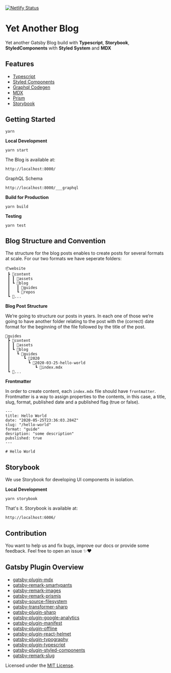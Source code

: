 [![Netlify Status](https://api.netlify.com/api/v1/badges/83f6cc34-3f27-414e-ba85-19b756e35e37/deploy-status)](https://app.netlify.com/sites/yetanotherblog/deploys)

# Yet Another Blog

Yet another Gatsby Blog build with **Typescript**, **Storybook**, **StyledComponents** with **Styled System** and **MDX**

## Features

- [Typescript](http://www.typescriptlang.org/)
- [Styled Components](https://www.styled-components.com/)
- [Graphql Codegen](https://github.com/dotansimha/graphql-code-generator)
- [MDX](https://www.gatsbyjs.org/docs/mdx/writing-pages/)
- [Prism](https://www.gatsbyjs.org/packages/gatsby-remark-prismjs/)
- [Storybook](https://storybook.js.org/)

## Getting Started

```
yarn
```

**Local Development**

```
yarn start
```

The Blog is available at:

```
http://localhost:8000/
```

GraphQL Schema

```
http://localhost:8000/___graphql
```

**Build for Production**

```
yarn build
```

**Testing**

```
yarn test
```

## Blog Structure and Convention

The structure for the blog posts enables to create posts for several formats at scale. For our two formats we have seperate folders:

```
📦website
 ┣ 📂content
 ┃ ┃ 📂assets
 ┃ ┗ 📂blog
 ┃   ┃ 📂guides
 ┃   ┗ 📂repos
 ┗ 📂...
```

**Blog Post Structure**

We’re going to structure our posts in years. In each one of those we’re going to have another folder relating to the post with the (correct) date format for the beginning of the file followed by the title of the post.

```
📂guides
 ┣ 📂content
 ┃ ┃ 📂assets
 ┃ ┗ 📂blog
 ┃   ┗ 📂guides
 ┃      ┗ 📂2020
 ┃        ┗ 📂2020-03-25-hello-world
 ┃           ┗ 📜index.mdx
 ┗ 📂...
```

**Frontmatter**

In order to create content, each `index.mdx` file should have `frontmatter`. Frontmatter is a way to assign properties to the contents, in this case, a title, slug, format, published date and a published flag (true or false).

```
---
title: Hello World
date: "2020-05-25T23:36:03.284Z"
slug: "/hello-world"
format: "guide"
desription: "some description"
pubslished: true
---

# Hello World

```

## Storybook

We use Storybook for developing UI components in isolation.

**Local Development**

```
yarn storybook
```

That's it. Storybook is available at:

```
http://localhost:6006/
```

## Contribution

You want to help us and fix bugs, improve our docs or provide some feedback. Feel free to open an issue ✨❤️

## Gatsby Plugin Overview

- [gatsby-plugin-mdx](https://www.gatsbyjs.org/packages/gatsby-plugin-mdx/?=mdx)
- [gatsby-remark-smartypants](https://www.gatsbyjs.org/packages/gatsby-remark-smartypants/)
- [gatsby-remark-images](https://www.gatsbyjs.org/packages/gatsby-remark-images/)
- [gatsby-remark-prismjs](https://www.gatsbyjs.org/packages/gatsby-remark-prismjs/)
- [gatsby-source-filesystem](https://www.gatsbyjs.org/packages/gatsby-source-filesystem/)
- [gatsby-transformer-sharp](https://www.gatsbyjs.org/packages/gatsby-transformer-sharp/)
- [gatsby-plugin-sharp](https://www.gatsbyjs.org/packages/gatsby-plugin-sharp/)
- [gatsby-plugin-google-analytics](https://www.gatsbyjs.org/packages/gatsby-plugin-google-analytics/)
- [gatsby-plugin-manifest](https://www.gatsbyjs.org/packages/gatsby-plugin-manifest/)
- [gatsby-plugin-offline](https://www.gatsbyjs.org/packages/gatsby-plugin-offline/)
- [gatsby-plugin-react-helmet](https://www.gatsbyjs.org/packages/gatsby-plugin-react-helmet/)
- [gatsby-plugin-typography](https://www.gatsbyjs.org/packages/gatsby-plugin-typography/)
- [gatsby-plugin-typescript](https://www.gatsbyjs.org/packages/gatsby-plugin-typescript/)
- [gatsby-plugin-styled-components](https://www.gatsbyjs.org/packages/gatsby-plugin-styled-components/)
- [gatsby-remark-slug](https://www.gatsbyjs.org/packages/gatsby-remark-slug/)

Licensed under the [MIT License](./LICENSE).
